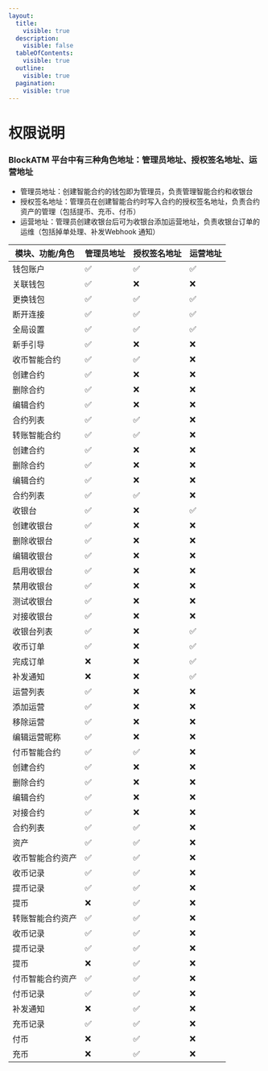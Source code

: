 ```yaml
---
layout:
  title:
    visible: true
  description:
    visible: false
  tableOfContents:
    visible: true
  outline:
    visible: true
  pagination:
    visible: true
---
```


# 权限说明

### BlockATM 平台中有三种角色地址：管理员地址、授权签名地址、运营地址

* 管理员地址：创建智能合约的钱包即为管理员，负责管理智能合约和收银台
* 授权签名地址：管理员在创建智能合约时写入合约的授权签名地址，负责合约资产的管理（包括提币、充币、付币）
* 运营地址：管理员创建收银台后可为收银台添加运营地址，负责收银台订单的运维（包括掉单处理、补发Webhook 通知）

| 模块、功能/角色   | 管理员地址 | 授权签名地址 | 运营地址 |
| ---------- | ----- | ------ | ---- |
| 钱包账户       | ✅     | ✅      | ✅    |
|     关联钱包   | ✅     | ❌      | ❌    |
|     更换钱包   | ✅     | ✅      | ✅    |
|     断开连接   | ✅     | ✅      | ✅    |
| 全局设置       | ✅     | ✅      | ✅    |
| 新手引导       | ✅     | ❌      | ❌    |
| 收币智能合约     | ✅     | ✅      | ❌    |
|     创建合约   | ✅     | ❌      | ❌    |
|     删除合约   | ✅     | ❌      | ❌    |
|     编辑合约   | ✅     | ❌      | ❌    |
|     合约列表   | ✅     | ✅      | ❌    |
| 转账智能合约     | ✅     | ✅      | ❌    |
|     创建合约   | ✅     | ❌      | ❌    |
|     删除合约   | ✅     | ❌      | ❌    |
|     编辑合约   | ✅     | ❌      | ❌    |
|     合约列表   | ✅     | ✅      | ❌    |
| 收银台        | ✅     | ❌      | ✅    |
|     创建收银台  | ✅     | ❌      | ❌    |
|     删除收银台  | ✅     | ❌      | ❌    |
|     编辑收银台  | ✅     | ❌      | ❌    |
|     启用收银台  | ✅     | ❌      | ❌    |
|     禁用收银台  | ✅     | ❌      | ❌    |
|     测试收银台  | ✅     | ❌      | ❌    |
|     对接收银台  | ✅     | ❌      | ❌    |
|     收银台列表  | ✅     | ❌      | ✅    |
|     收币订单   | ✅     | ❌      | ✅    |
|     完成订单   | ❌     | ❌      | ✅    |
|     补发通知   | ❌     | ❌      | ✅    |
|     运营列表   | ✅     | ❌      | ❌    |
|     添加运营   | ✅     | ❌      | ❌    |
|     移除运营   | ✅     | ❌      | ❌    |
|     编辑运营昵称 | ✅     | ❌      | ❌    |
| 付币智能合约     | ✅     | ✅      | ❌    |
|     创建合约   | ✅     | ❌      | ❌    |
|     删除合约   | ✅     | ❌      | ❌    |
|     编辑合约   | ✅     | ❌      | ❌    |
|     对接合约   | ✅     | ❌      | ❌    |
|     合约列表   | ✅     | ✅      | ❌    |
| 资产         | ✅     | ✅      | ❌    |
| 收币智能合约资产   | ✅     | ✅      | ❌    |
|     收币记录   | ✅     | ✅      | ❌    |
|     提币记录   | ✅     | ✅      | ❌    |
|     提币     | ❌     | ✅      | ❌    |
| 转账智能合约资产   | ✅     | ✅      | ❌    |
|     收币记录   | ✅     | ✅      | ❌    |
|     提币记录   | ✅     | ✅      | ❌    |
|     提币     | ❌     | ✅      | ❌    |
| 付币智能合约资产   | ✅     | ✅      | ❌    |
|     付币记录   | ✅     | ✅      | ❌    |
|     补发通知   | ❌     | ✅      | ❌    |
|     充币记录   | ✅     | ✅      | ❌    |
|     付币     | ❌     | ✅      | ❌    |
|     充币     | ❌     | ✅      | ❌    |
